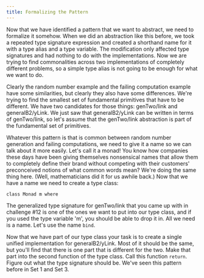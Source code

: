 ```yaml
---
title: Formalizing the Pattern
---
```


Now that we have identified a pattern that we want to abstract, we need to
formalize it somehow.  When we did an abstraction like this before, we took a
repeated type signature expression and created a shorthand name for it with a
type alias and a type variable.  The modification only affected type
signatures and had nothing to do with the implementations.  Now we are trying
to find commonalities across two implementations of completely different
problems, so a simple type alias is not going to be enough for what we want to
do.

Clearly the random number example and the failing computation example have
some similarities, but clearly they also have some differences.  We're trying
to find the smallest set of fundamental primitives that have to be different.
We have two candidates for those things: genTwo/link and generalB2/yLink.  We
just saw that generalB2/yLink can be written in terms of genTwo/link, so let's
assume that the genTwo/link abstraction is part of the fundamental set of
primitives.

Whatever this pattern is that is common between random number generation and
failing computations, we need to give it a name so we can talk about it more
easily. Let's call it a monad! You know how companies these days have been
giving themselves nonsensical names that allow them to completely define their
brand without competing with their customers' preconceived notions of what
common words mean? We're doing the same thing here. (Well, mathematicians did it
for us awhile back.) Now that we have a name we need to create a type class:

    class Monad m where

The generalized type signature for genTwo/link that you came up with in
challenge #12 is one of the ones we want to put into our type class, and if
you used the type variable 'm', you should be able to drop it in.  All we need
is a name.  Let's use the name `bind`.

Now that we have part of our type class your task is to create a single unified
implementation for generalB2/yLink. Most of it should be the same, but you'll
find that there is one part that is different for the two. Make that part into
the second function of the type class. Call this function `return`. Figure out
what the type signature should be. We've seen this pattern before in Set 1 and
Set 3.
